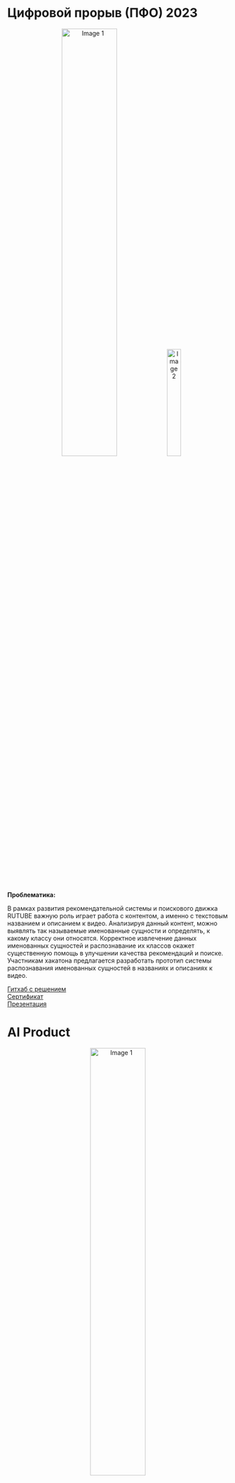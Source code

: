 
<div>
<h1>Цифровой прорыв (ПФО) 2023</h1>
  
  <div align="center">
      <img src="https://hacks-ai.ru/_next/static/media/header-logo.c7e8f395.svg" alt="Image 1", width="50%">
      <img src="https://stoneforest.ru/wp-content/uploads/2022/08/new-rutube-logo-2022-main.jpg" alt="Image 2", width="25%">
  </div>
   <br>
   <strong>Проблематика:</strong>
   <p>
       В рамках развития рекомендательной системы и поискового движка RUTUBE важную роль играет работа c контентом, а именно с текстовым названием и описанием к видео. Анализируя данный контент, можно выявлять так называемые именованные сущности и определять, к какому классу они относятся.
Корректное извлечение данных именованных сущностей и распознавание их классов окажет существенную помощь в улучшении качества рекомендаций и поиске.
Участникам хакатона предлагается разработать прототип системы распознавания именованных сущностей в названиях и описаниях к видео.
   </p>
   <a href="https://github.com/CHex0K/NER-for-REC">Гитхаб с решением</a> 
    <br>
   <a href="https://github.com/CHex0K/Resume/blob/main/ЦП1.png">Сертификат</a> 
    <br>
   <a href="https://docs.google.com/presentation/d/1iKXT6tlM_ZnYbW9pUmHAdEFNuI_WLZ4y/edit?usp=drive_link&ouid=102269763728392486982&rtpof=true&sd=true"> Презентация </a>
</div>
     

<div>
<h1>AI Product</h1>
  
  <div align="center">
      <img src="https://cdn.freelance.ru/images/att/1696173_900_600.png" alt="Image 1", width="50%">
  </div>
   <br>
   <strong>Проблематика:</strong>
   <p>
       У современных компаний нет полного понимания, что в конкретном товаре и сегменте больше всего влияет на выдачу и, соответственно, на продажи. Данные меняются регулярно, а обрабатывать их вручную долго и дорого. Необходимо создать B2C сервис аналитики и создания контента на маркетплейсах.
   </p>
    <a href="https://github.com/CHex0K/AIproduct">Гитхаб с решением</a> 
    <br>
   <a href="https://github.com/CHex0K/Resume/blob/main/AI_product.png">Сертификат</a> 
    <br>
   <a href="https://docs.google.com/presentation/d/1PLaqwrvmXoLdGahGpOL1a4kj1at5NG6t/edit?usp=drive_link&ouid=102269763728392486982&rtpof=true&sd=true"> Презентация </a>
</div>


<div>
<h1>ML Talentmatch</h1>
  
  <div align="center">
      <img src="https://static.tildacdn.com/tild3730-3139-4235-b033-326635376532/photo.svg", width="25%">
  </div>
   <br>
   <strong>Задача:</strong>
   <p>
      Разработать и реализовать алгоритм, который будет сопоставлять резюме кандидата с описанием вакансии  и определять, насколько данный кандидат соответствует условиям вакансии.
   </p>
    <a href="https://github.com/CHex0K/ML-Talentmatch">Гитхаб с решением</a> 
    <br>
   <a href="https://github.com/CHex0K/Resume/blob/main/ML%20Talentmatch-1.png">Сертификат</a> 
    <br>
   <a href="https://docs.google.com/presentation/d/1WJEtU90h4SA14NRhNos9bApqyNyNURFp/edit?usp=sharing&ouid=102269763728392486982&rtpof=true&sd=true"> Презентация </a>
</div>


<div>
<h1>It Purple Hack</h1>
  
  <div align="center">
      <img src="https://cdn-crimea-news.com/img/20240221/7d2800f030fb7c6cae9a6b635b1f43a0.jpg", width="40%">
    <img src="https://media.informpskov.ru/partners/2023/12/A18pi1702037711.jpeg", width="25%">
  </div>
   <br>
   <strong>Задача:</strong>
   <p>
      Модель CLTV позволяет определять ценность клиента для Банка на всем сроке его жизни. В качестве показателя ценности клиента мы используем операционную прибыль - сумму всех доходных и расходных операций. Нам известно, что основной характеристикой клиента, влияющей на его прибыльность, является набор продуктов (или продуктовый кластер), которыми клиент активно пользуется, то есть генерирует операционную прибыль. Мы предлагаем вам построить модель, которая будет предсказывать продуктовый кластер клиента - Юридического лица. Участникам будут доступны табличные данные об основных характеристиках компании и транзакционной активности, а также информация о текущем кластере клиента.
   </p>
    <a href="https://github.com/CHex0K/ItPurpleHack">Гитхаб с решением</a> 
    <br>
   <a href="https://github.com/CHex0K/Resume/blob/main/IT%20Purple%20Hack.png">Сертификат</a> 
    <br>
   <a href="https://docs.google.com/presentation/d/1KIbNWAmSuw_onQLzxVX0LsOXUpfBE7lh/edit?usp=sharing&ouid=102269763728392486982&rtpof=true&sd=true"> Презентация </a>
</div>


<div>
<h1>На севере - кодить</h1>
  
  <div align="center">
      <img src="https://static.tildacdn.com/tild3236-3432-4136-b663-623739633566/Group.svg", width="40%">
  </div>
   <br>
   <strong>Задача:</strong>
   <p>
      AI для форматирования текста способен обрабатывать различные типы текста (предложения, абзацы и даже длинные документы), исправлять пунктуацию, орфографию, и добавлять HTML форматирование. Так как не все пользователи имеют достаточную компетенцию, а также не все системы могут предоставить набор инструментов для грамотного форматирования, данный инструмент поможет пользователям получать стилизованный и грамотно оформленный контент.
   </p>
    <a href="https://github.com/CHex0K/na_severe_codit">Гитхаб с решением</a> 
    <br>
   <a>Сертификат</a> 
    <br>
   <a href="https://docs.google.com/presentation/d/18K5WLEcJyPfu_3SZkeH1kK3MrFiF3oUE/edit?usp=sharing&ouid=102269763728392486982&rtpof=true&sd=true"> Презентация </a>
</div>
 

<div>
<h1>Цифровой прорыв (Международный) 2023</h1>
  
  <div align="center">
      <img src="https://hacks-ai.ru/_next/static/media/header-logo.c7e8f395.svg", width="50%">
      <img src="https://stoneforest.ru/wp-content/uploads/2022/08/new-rutube-logo-2022-main.jpg", width="25%">
  </div>
   <br>
   <strong>Задача:</strong>
   <p>
     Механизм поиска - лицо видеохостинга. Не будет корректного поиска - не будет и пользователей на платформе. Люди могут приходить на платформу как за определенным контентом, так и просто из любопытства, задавая в поисковой строке произвольные запросы. Очень важна актуальность выдаваемых видео - если это новости, шоу, спортивные мероприятия, то выдача старого контента может пользователя отпугнуть и снизить его уровень удовлетворенности.
На основе поисковых запросов пользователей, а также ручной разметки релевантности видео для поисковых запросов, названий видео и фичей видео участникам предлагается разработать механизм поиска. При этом нужно решать и технологическую задачу, а именно разработать такой прототип, который будет работать быстро - это основа успешного взаимодействия с пользователем.
   </p>
    <a href="https://github.com/CHex0K/Digital-breakthrough-RecSys">Гитхаб с решением</a> 
    <br>
   <a href="https://github.com/CHex0K/Resume/blob/main/ЦП2.png">Сертификат</a> 
    <br>
   <a href="https://docs.google.com/presentation/d/1M5jKwrL56LWSmCLKZzNp1eq8356UstO8/edit?usp=sharing&ouid=102269763728392486982&rtpof=true&sd=true"> Презентация </a>
</div>


<div>
<h1>Лидеры цифровой трансформации</h1>
  
  <div align="center">
      <img src="https://sun9-26.userapi.com/impg/nCbSck3eQ20M9D4tjgAtNx08dgkQbOQK7NT5BQ/2bpLxA4Zf5M.jpg?size=911x403&quality=96&sign=6fdd606f07744b7b4b7733039d10b763&type=album", width="50%">
  </div>
   <br>
   <strong>Задача:</strong>
   <p>
Разработайте систему детекции объектов незаконной нестационарной торговли, интегрируемую с инфраструктурой городского видеонаблюдения. Система должна оперативно выявлять точки незаконной торговли на основе типа объекта (установленный или с возможностью передвижения), его размера и местонахождения.

Функционал сервиса должен позволять автоматически передавать данные о выявленных объектах в правоохранительные органы, а также в структуры, ответственные за надзор в сфере защиты прав
   </p>
    <a href="https://github.com/CHex0K/Leaders-CT">Гитхаб с решением</a> 
    <br>
   <a>Сертификат</a> 
    <br>
   <a href="https://docs.google.com/presentation/d/1edPFlDRjwZkTwKyeimgO_5UWcBB-Xm_d/edit?usp=sharing&ouid=102269763728392486982&rtpof=true&sd=true"> Презентация </a>
</div>
 

<div>
<h1>Цифровой прорыв (ЦФО) 2023</h1>
  
  <div align="center">
      <img src="https://hacks-ai.ru/_next/static/media/header-logo.c7e8f395.svg", width="50%">
      <img src="https://lodmedia.hb.bizmrg.com/avatars/company_969264.png", width="30%">
  </div>
   <br>
   <strong>Задача:</strong>
   <p>
На основе представленных данных, сформированных датасетов и материалов из открытых источников участникам хакатона необходимо обучить нейросеть отличать вид (подвид) лебедя друг от друга, а также сформировать интерфейс загрузки данных и представления результатов распознавания с учетом требования по автономности решения (без использования сети «Интернет»).

Распознавание отдельных видов лебедей друг от друга на основании данных фотосъемки — актуальная задача: на общих фотоматериалах виды лебедей могут быть перемешаны друг с другом, что затрудняет подсчет их численности по каждому виду. 

Участникам хакатона предлагается задача по созданию программного решения по классификации птиц на примере трех видов (подвидов) рода «лебеди» (лебедь-шипун, лебедь-кликун, малый лебедь) для последующего использования в деятельности органов государственной власти, органах государственной власти субъектов Российской Федерации в рамках полномочий по неинвазивному мониторингу объектов животного мира.
   </p>
    <a href=https://github.com/CHex0K/Digital-breakthrough-swans">Гитхаб с решением</a> 
    <br>
   <a href="https://github.com/CHex0K/Resume/blob/main/ЦП3.png">Сертификат</a> 
    <br>
   <a> Презентация </a>
</div>
 

<div>
<h1>Цифровой прорыв (Всероссийский) 2023</h1>
  
  <div align="center">
      <img src="https://hacks-ai.ru/_next/static/media/header-logo.c7e8f395.svg", width="50%">
      <img src="https://lodmedia.hb.bizmrg.com/avatars/company_796438.png", width="30%">
  </div>
   <br>
   <strong>Задача:</strong>
   <p>
На основании исторических пресс-релизов кредитных рейтинговых агентств участникам хакатона необходимо построить интерпретируемую ML-модель, устанавливающую взаимосвязь между текстом пресс-релиза и присвоенным кредитным рейтингом по национальной рейтинговой шкале Российской Федерации для организации с учетом методологических особенностей оценки рейтинга. ML-модель должна не просто устанавливать соответствие текста пресс-релиза кредитному рейтингу, но также и выделять ключевые конструкции в тексте, соответствующие присвоенному кредитному рейтингу.
   </p>
    <a> Гитхаб с решением</a> 
    <br>
   <a href="https://github.com/CHex0K/Resume/blob/main/ЦП4.png">Сертификат</a> 
    <br>
   <a> Презентация </a>
</div>
 
